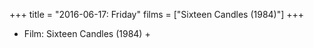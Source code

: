 +++
title = "2016-06-17: Friday"
films = ["Sixteen Candles (1984)"]
+++


* Film: Sixteen Candles (1984) +
